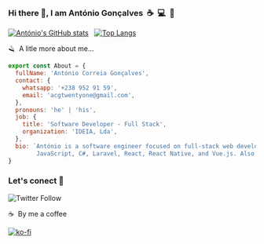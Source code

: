 ### Hi there 👋, I am António Gonçalves&nbsp;&nbsp;:coffee:&nbsp;&nbsp;:computer:&nbsp;&nbsp;:eyes:

[![António's GitHub stats](https://github-readme-stats.vercel.app/api?username=acgtwentyone&count_private=true&show_icons=true&theme=radical&show_owner=true)](https://github.com/acgtwentyone/github-readme-stats)&nbsp;&nbsp;&nbsp;[![Top Langs](https://github-readme-stats.vercel.app/api/top-langs/?username=acgtwentyone&layout=compact&count_private=true&show_icons=true&theme=radical&show_owner=true)](https://github.com/acgtwentyone/github-readme-stats)

:razor:&nbsp;&nbsp;A litle more about me... 

```javascript
export const About = {
  fullName: 'António Correia Gonçalves',
  contact: {
    whatsapp: '+238 952 91 59',
    email: 'acgtwentyone@gmail.com',
  },
  pronouns: 'he' | 'his',
  job: {
    title: 'Software Developer - Full Stack',
    organization: 'IDEIA, Lda',
  },
  bio: `António is a software engineer focused on full-stack web development, with extensive experience with PHP, 
        JavaScript, C#, Laravel, React, React Native, and Vue.js. Also basic undertand of .NET Core (Entity Framework).`
}
```

### Let's conect 👋 

![Twitter Follow](https://img.shields.io/twitter/follow/Antonio570373?color=%231DA1F2&logo=twitter&style=for-the-badge)

:coffee:&nbsp;&nbsp;By me a coffee 

[![ko-fi](https://ko-fi.com/img/githubbutton_sm.svg)](https://ko-fi.com/U7U7D2EQ6)
